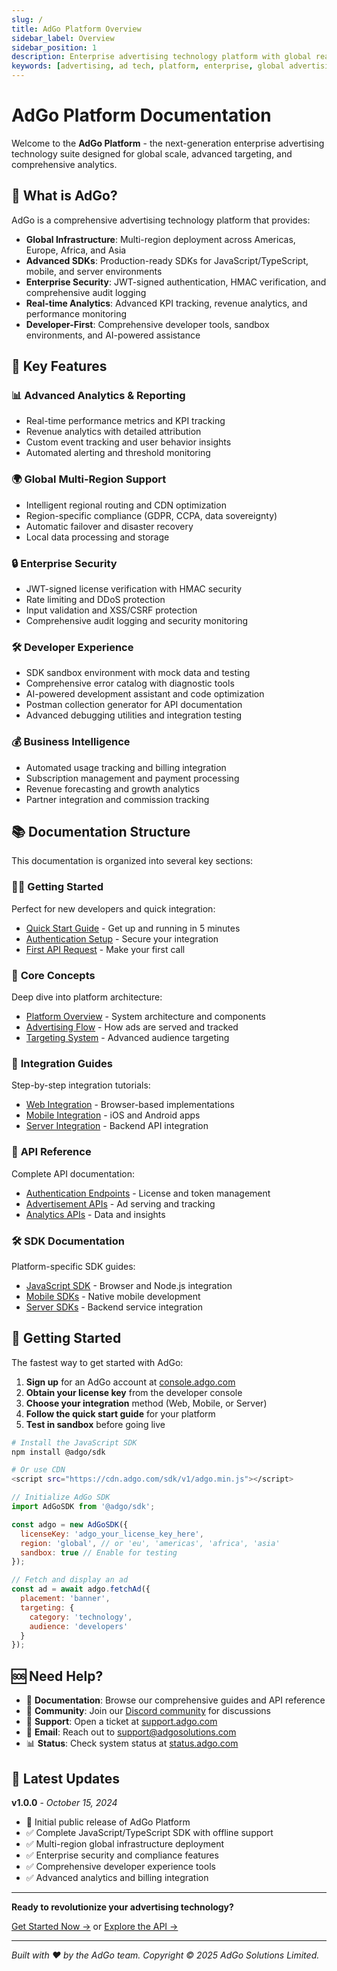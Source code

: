```yaml
---
slug: /
title: AdGo Platform Overview
sidebar_label: Overview
sidebar_position: 1
description: Enterprise advertising technology platform with global reach, advanced targeting, and comprehensive analytics.
keywords: [advertising, ad tech, platform, enterprise, global advertising]
---
```


# AdGo Platform Documentation

Welcome to the **AdGo Platform** - the next-generation enterprise advertising technology suite designed for global scale, advanced targeting, and comprehensive analytics.

## 🚀 What is AdGo?

AdGo is a comprehensive advertising technology platform that provides:

- **Global Infrastructure**: Multi-region deployment across Americas, Europe, Africa, and Asia
- **Advanced SDKs**: Production-ready SDKs for JavaScript/TypeScript, mobile, and server environments
- **Enterprise Security**: JWT-signed authentication, HMAC verification, and comprehensive audit logging
- **Real-time Analytics**: Advanced KPI tracking, revenue analytics, and performance monitoring
- **Developer-First**: Comprehensive developer tools, sandbox environments, and AI-powered assistance

## 🎯 Key Features

### 📊 **Advanced Analytics & Reporting**
- Real-time performance metrics and KPI tracking
- Revenue analytics with detailed attribution
- Custom event tracking and user behavior insights
- Automated alerting and threshold monitoring

### 🌍 **Global Multi-Region Support**
- Intelligent regional routing and CDN optimization
- Region-specific compliance (GDPR, CCPA, data sovereignty)
- Automatic failover and disaster recovery
- Local data processing and storage

### 🔒 **Enterprise Security**
- JWT-signed license verification with HMAC security
- Rate limiting and DDoS protection
- Input validation and XSS/CSRF protection
- Comprehensive audit logging and security monitoring

### 🛠️ **Developer Experience**
- SDK sandbox environment with mock data and testing
- Comprehensive error catalog with diagnostic tools
- AI-powered development assistant and code optimization
- Postman collection generator for API documentation
- Advanced debugging utilities and integration testing

### 💰 **Business Intelligence**
- Automated usage tracking and billing integration
- Subscription management and payment processing
- Revenue forecasting and growth analytics
- Partner integration and commission tracking

## 📚 Documentation Structure

This documentation is organized into several key sections:

### 🏃‍♂️ **Getting Started**
Perfect for new developers and quick integration:
- [Quick Start Guide](./getting-started/quick-start) - Get up and running in 5 minutes
- [Authentication Setup](./getting-started/authentication) - Secure your integration
- [First API Request](./getting-started/first-request) - Make your first call

### 🧠 **Core Concepts** 
Deep dive into platform architecture:
- [Platform Overview](./concepts/platform-overview) - System architecture and components
- [Advertising Flow](./concepts/advertising-flow) - How ads are served and tracked
- [Targeting System](./concepts/targeting-system) - Advanced audience targeting

### 🔧 **Integration Guides**
Step-by-step integration tutorials:
- [Web Integration](./integration/web-integration) - Browser-based implementations
- [Mobile Integration](./integration/mobile-integration) - iOS and Android apps
- [Server Integration](./integration/server-integration) - Backend API integration

### 📖 **API Reference**
Complete API documentation:
- [Authentication Endpoints](./api/endpoints/auth/license-verification) - License and token management
- [Advertisement APIs](./api/endpoints/ads/fetch-ad) - Ad serving and tracking
- [Analytics APIs](./api/endpoints/analytics/performance-metrics) - Data and insights

### 🛠️ **SDK Documentation**
Platform-specific SDK guides:
- [JavaScript SDK](./sdk/javascript/overview) - Browser and Node.js integration
- [Mobile SDKs](./sdk/mobile/ios-swift) - Native mobile development
- [Server SDKs](./sdk/server/nodejs) - Backend service integration

## 🚦 Getting Started

The fastest way to get started with AdGo:

1. **Sign up** for an AdGo account at [console.adgo.com](https://console.adgo.com)
2. **Obtain your license key** from the developer console
3. **Choose your integration** method (Web, Mobile, or Server)
4. **Follow the quick start guide** for your platform
5. **Test in sandbox** before going live

```bash
# Install the JavaScript SDK
npm install @adgo/sdk

# Or use CDN
<script src="https://cdn.adgo.com/sdk/v1/adgo.min.js"></script>
```

```javascript
// Initialize AdGo SDK
import AdGoSDK from '@adgo/sdk';

const adgo = new AdGoSDK({
  licenseKey: 'adgo_your_license_key_here',
  region: 'global', // or 'eu', 'americas', 'africa', 'asia'
  sandbox: true // Enable for testing
});

// Fetch and display an ad
const ad = await adgo.fetchAd({
  placement: 'banner',
  targeting: {
    category: 'technology',
    audience: 'developers'
  }
});
```

## 🆘 Need Help?

- 📖 **Documentation**: Browse our comprehensive guides and API reference
- 💬 **Community**: Join our [Discord community](https://discord.gg/adgo) for discussions
- 🎫 **Support**: Open a ticket at [support.adgo.com](https://support.adgo.com)
- 📧 **Email**: Reach out to [support@adgosolutions.com](mailto:support@adgosolutions.com)
- 📊 **Status**: Check system status at [status.adgo.com](https://status.adgo.com)

## 🔄 Latest Updates

**v1.0.0** - *October 15, 2024*
- 🎉 Initial public release of AdGo Platform
- ✅ Complete JavaScript/TypeScript SDK with offline support
- ✅ Multi-region global infrastructure deployment
- ✅ Enterprise security and compliance features
- ✅ Comprehensive developer experience tools
- ✅ Advanced analytics and billing integration

---

**Ready to revolutionize your advertising technology?** 

[Get Started Now →](./getting-started/quick-start) or [Explore the API →](./api/overview)

---

*Built with ❤️ by the AdGo team. Copyright © 2025 AdGo Solutions Limited.*
